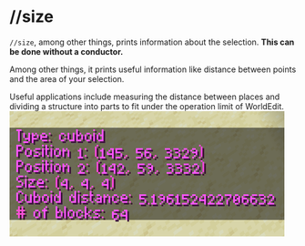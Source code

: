 # //size

`//size`, among other things, prints information about the selection. **This can be done without a conductor.**

Among other things, it prints useful information like distance between points and the area of your selection.

Useful applications include measuring the distance between places and dividing a structure into parts to fit under the operation limit of WorldEdit.
![](../images/size.png)